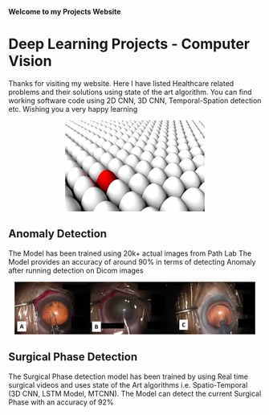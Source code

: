 
**Welcome to my Projects Website**


# Deep Learning Projects - Computer Vision

Thanks for visiting my website. Here I have listed Healthcare related problems and their solutions using state of the art algorithm. You can find working software code
using 2D CNN, 3D CNN, Temporal-Spation detection etc. Wishing you a very happy learning

<center><img src="assets/img/anomaly.jpg "/></center>

##

## Anomaly Detection

The Model has been trained using 20k+ actual images from Path Lab
The Model provides an accuracy of around 90% in terms of detecting Anomaly after running detection on Dicom images

<center><img src="assets/img/phase.jpg "/></center>

##

## Surgical Phase Detection

The Surgical Phase detection model has been trained by using Real time surgical videos and uses state of the Art algorithms i.e. Spatio-Temporal (3D CNN, LSTM Model, MTCNN). The Model can detect the current Surgical Phase with an accuracy of 92%




